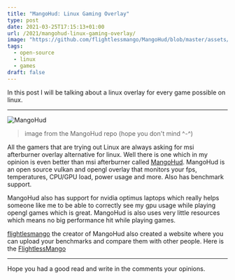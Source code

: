 ```yaml
---
title: "MangoHud: Linux Gaming Overlay"
type: post
date: 2021-03-25T17:15:13+01:00
url: /2021/mangohud-linux-gaming-overlay/
image: "https://github.com/flightlessmango/MangoHud/blob/master/assets/overlay_example.gif?raw=true"
tags:
  - open-source
  - linux
  - games
draft: false
---
```


In this post I will be talking about a linux overlay for every game possible on linux.

<!--more-->

---

![MangoHud](https://github.com/flightlessmango/MangoHud/blob/master/assets/overlay_example.gif?raw=true)
> image from the MangoHud repo (hope you don't mind ^-^)

All the gamers that are trying out Linux are always asking for msi afterburner overlay alternative for linux. Well there is one which in my opinion is even better than msi afterburner called [MangoHud](https://github.com/flightlessmango/MangoHud). MangoHud is an open source vulkan and opengl overlay that monitors your fps, temperatures, CPU/GPU load, power usage and more. Also has benchmark support.

MangoHud also has support for nvidia optimus laptops which really helps someone like me to be able to correctly see my gpu usage while playing opengl games which is great. MangoHud is also uses very little resources which means no big performance hit while playing games.

[flightlesmango](https://github.com/flightlessmango) the creator of MangoHud also created a website where you can upload your benchmarks and compare them with other people. Here is the [FlightlessMango](https://flightlessmango.com/)

---

Hope you had a good read and write in the comments your opinions.
